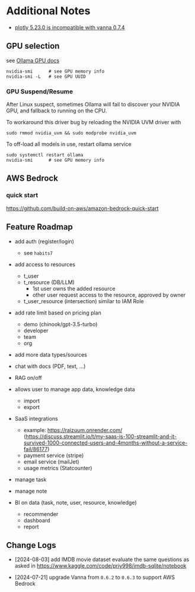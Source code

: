 
# Additional Notes
- [plotly 5.23.0 is incompatible with vanna 0.7.4](https://github.com/vanna-ai/vanna/issues/704)


## GPU selection
see [Ollama GPU docs](https://github.com/ollama/ollama/blob/main/docs%2Fgpu.md)

```
nvidia-smi      # see GPU memory info
nvidia-smi -L   # see GPU UUID
```

### GPU Suspend/Resume
After Linux suspect, sometimes Ollama will fail to discover your NVIDIA GPU, and fallback to running on the CPU.

To workaround this driver bug by reloading the NVIDIA UVM driver with 
```
sudo rmmod nvidia_uvm && sudo modprobe nvidia_uvm
```

To off-load all models in use, restart ollama service
```
sudo systemctl restart ollama
nvidia-smi      # see GPU memory info
```

## AWS Bedrock

### quick start
https://github.com/build-on-aws/amazon-bedrock-quick-start

## Feature Roadmap

- add auth (register/login) 
    - see `habits7`

- add access to resources 
    - t_user
    - t_resource (DB/LLM)
        - 1st user owns the added resource
        - other user request access to the resource, approved by owner
    - t_user_resource (intersection) similar to IAM Role

- add rate limit based on pricing plan
    - demo (chinook/gpt-3.5-turbo)
    - developer
    - team
    - org

- add more data types/sources 

- chat with docs (PDF, text, ...)

- RAG on/off

- allows user to manage app data, knowledge data
    - import
    - export

- SaaS integrations
    - example: https://raizuum.onrender.com/ (https://discuss.streamlit.io/t/my-saas-is-100-streamlit-and-it-survived-1000-connected-users-and-4months-without-a-service-fail/86177) 
    - payment service (stripe)
    - email service (mailJet)
    - usage metrics (Statcounter)

- manage task

- manage note

- BI on data (task, note, user, resource, knowledge)
    - recommender
    - dashboard
    - report



## Change Logs

- [2024-08-03] add IMDB movie dataset
evaluate the same questions as asked in https://www.kaggle.com/code/priy998/imdb-sqlite/notebook

- [2024-07-21] upgrade Vanna from `0.6.2` to `0.6.3` to support AWS Bedrock